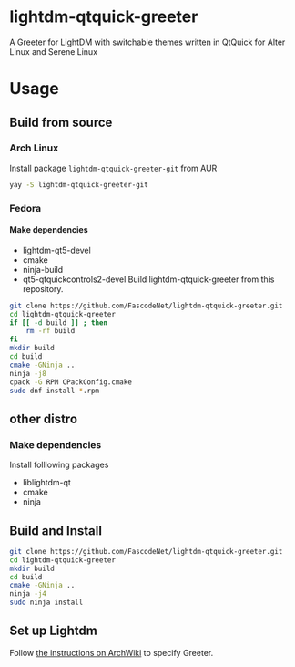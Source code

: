 # lightdm-qtquick-greeter
A Greeter for LightDM with switchable themes written in QtQuick for Alter Linux and Serene Linux

# Usage

## Build from source

### Arch Linux
Install package `lightdm-qtquick-greeter-git` from AUR

```bash
yay -S lightdm-qtquick-greeter-git
```

### Fedora
#### Make dependencies

- lightdm-qt5-devel
- cmake
- ninja-build
- qt5-qtquickcontrols2-devel
Build lightdm-qtquick-greeter from this repository.

```bash
git clone https://github.com/FascodeNet/lightdm-qtquick-greeter.git
cd lightdm-qtquick-greeter
if [[ -d build ]] ; then
    rm -rf build
fi
mkdir build
cd build
cmake -GNinja ..
ninja -j8
cpack -G RPM CPackConfig.cmake
sudo dnf install *.rpm

```


## other distro

### Make dependencies

Install folllowing packages

 - liblightdm-qt
 - cmake
 - ninja


## Build and Install

```bash
git clone https://github.com/FascodeNet/lightdm-qtquick-greeter.git
cd lightdm-qtquick-greeter
mkdir build
cd build
cmake -GNinja ..
ninja -j4
sudo ninja install
```
## Set up Lightdm
Follow [the instructions on ArchWiki](https://wiki.archlinux.org/index.php/LightDM#Greeter) to specify Greeter.
